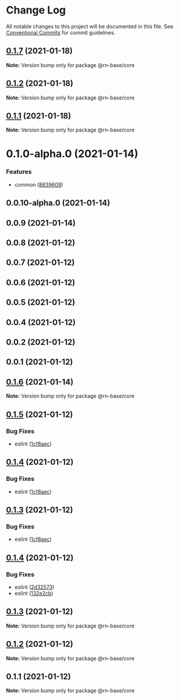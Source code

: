 # Change Log

All notable changes to this project will be documented in this file.
See [Conventional Commits](https://conventionalcommits.org) for commit guidelines.

## [0.1.7](https://github.com/danghungtb26/dvh-module/compare/@rn-base/core@0.1.6...@rn-base/core@0.1.7) (2021-01-18)

**Note:** Version bump only for package @rn-base/core

## [0.1.2](https://github.com/danghungtb26/dvh-module/compare/@rn-base/core@0.1.6...@rn-base/core@0.1.2) (2021-01-18)

**Note:** Version bump only for package @rn-base/core

## [0.1.1](https://github.com/danghungtb26/dvh-module/compare/@rn-base/core@0.1.6...@rn-base/core@0.1.1) (2021-01-18)

**Note:** Version bump only for package @rn-base/core

# 0.1.0-alpha.0 (2021-01-14)

### Features

- common ([8839609](https://github.com/danghungtb26/dvh-module/commit/8839609e679534e58f8e0ec64134aa7a26c38773))

## 0.0.10-alpha.0 (2021-01-14)

## 0.0.9 (2021-01-14)

## 0.0.8 (2021-01-12)

## 0.0.7 (2021-01-12)

## 0.0.6 (2021-01-12)

## 0.0.5 (2021-01-12)

## 0.0.4 (2021-01-12)

## 0.0.2 (2021-01-12)

## 0.0.1 (2021-01-12)

## [0.1.6](https://github.com/danghungtb26/dvh-module/compare/@rn-base/core@0.1.5...@rn-base/core@0.1.6) (2021-01-14)

**Note:** Version bump only for package @rn-base/core

## [0.1.5](https://github.com/danghungtb26/dvh-module-core/compare/@rn-base/core@0.1.4...@rn-base/core@0.1.5) (2021-01-12)

### Bug Fixes

- eslint ([1cf8aec](https://github.com/danghungtb26/dvh-module-core/commit/1cf8aecdd3fd937f7f8780c21673a65923dcb8b1))

## [0.1.4](https://github.com/danghungtb26/dvh-module-core/compare/@rn-base/core@0.1.4...@rn-base/core@0.1.4) (2021-01-12)

### Bug Fixes

- eslint ([1cf8aec](https://github.com/danghungtb26/dvh-module-core/commit/1cf8aecdd3fd937f7f8780c21673a65923dcb8b1))

## [0.1.3](https://github.com/danghungtb26/dvh-module-core/compare/@rn-base/core@0.1.4...@rn-base/core@0.1.3) (2021-01-12)

### Bug Fixes

- eslint ([1cf8aec](https://github.com/danghungtb26/dvh-module-core/commit/1cf8aecdd3fd937f7f8780c21673a65923dcb8b1))

## [0.1.4](https://github.com/danghungtb26/dvh-module-core/compare/@rn-base/core@0.1.3...@rn-base/core@0.1.4) (2021-01-12)

### Bug Fixes

- eslint ([2d32573](https://github.com/danghungtb26/dvh-module-core/commit/2d3257355de03a6824c78d0e226a89d12217f613))
- eslint ([132e2cb](https://github.com/danghungtb26/dvh-module-core/commit/132e2cbd3ee62f46a51e0fe6a664de93eeb57912))

## [0.1.3](https://github.com/danghungtb26/dvh-module-core/compare/@rn-base/core@0.1.2...@rn-base/core@0.1.3) (2021-01-12)

**Note:** Version bump only for package @rn-base/core

## [0.1.2](https://github.com/danghungtb26/dvh-module-core/compare/@rn-base/core@0.1.1...@rn-base/core@0.1.2) (2021-01-12)

**Note:** Version bump only for package @rn-base/core

## 0.1.1 (2021-01-12)

**Note:** Version bump only for package @rn-base/core
